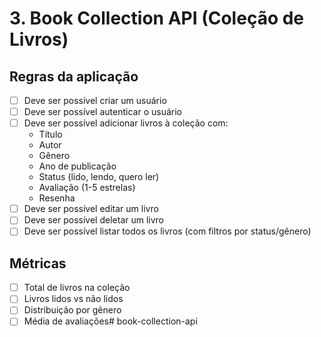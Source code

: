 # 3. Book Collection API (Coleção de Livros)

## Regras da aplicação

- [ ] Deve ser possível criar um usuário
- [ ] Deve ser possível autenticar o usuário
- [ ] Deve ser possível adicionar livros à coleção com:
  - Título
  - Autor
  - Gênero
  - Ano de publicação
  - Status (lido, lendo, quero ler)
  - Avaliação (1-5 estrelas)
  - Resenha
- [ ] Deve ser possível editar um livro
- [ ] Deve ser possível deletar um livro
- [ ] Deve ser possível listar todos os livros (com filtros por status/gênero)

## Métricas

- [ ] Total de livros na coleção
- [ ] Livros lidos vs não lidos
- [ ] Distribuição por gênero
- [ ] Média de avaliações#   b o o k - c o l l e c t i o n - a p i  
 